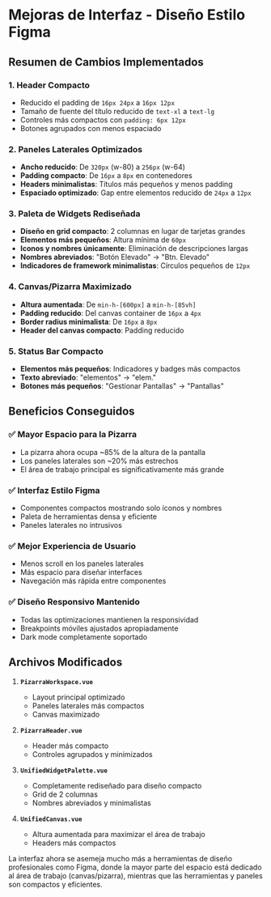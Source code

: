 # Mejoras de Interfaz - Diseño Estilo Figma

## Resumen de Cambios Implementados

### 1. **Header Compacto**
- Reducido el padding de `16px 24px` a `16px 12px`
- Tamaño de fuente del título reducido de `text-xl` a `text-lg`
- Controles más compactos con `padding: 6px 12px`
- Botones agrupados con menos espaciado

### 2. **Paneles Laterales Optimizados**
- **Ancho reducido**: De `320px` (w-80) a `256px` (w-64)
- **Padding compacto**: De `16px` a `8px` en contenedores
- **Headers minimalistas**: Títulos más pequeños y menos padding
- **Espaciado optimizado**: Gap entre elementos reducido de `24px` a `12px`

### 3. **Paleta de Widgets Rediseñada**
- **Diseño en grid compacto**: 2 columnas en lugar de tarjetas grandes
- **Elementos más pequeños**: Altura mínima de `60px`
- **Iconos y nombres únicamente**: Eliminación de descripciones largas
- **Nombres abreviados**: "Botón Elevado" → "Btn. Elevado"
- **Indicadores de framework minimalistas**: Círculos pequeños de `12px`

### 4. **Canvas/Pizarra Maximizado**
- **Altura aumentada**: De `min-h-[600px]` a `min-h-[85vh]`
- **Padding reducido**: Del canvas container de `16px` a `4px`
- **Border radius minimalista**: De `16px` a `8px`
- **Header del canvas compacto**: Padding reducido

### 5. **Status Bar Compacto**
- **Elementos más pequeños**: Indicadores y badges más compactos
- **Texto abreviado**: "elementos" → "elem."
- **Botones más pequeños**: "Gestionar Pantallas" → "Pantallas"

## Beneficios Conseguidos

### ✅ **Mayor Espacio para la Pizarra**
- La pizarra ahora ocupa ~85% de la altura de la pantalla
- Los paneles laterales son ~20% más estrechos
- El área de trabajo principal es significativamente más grande

### ✅ **Interfaz Estilo Figma**
- Componentes compactos mostrando solo íconos y nombres
- Paleta de herramientas densa y eficiente
- Paneles laterales no intrusivos

### ✅ **Mejor Experiencia de Usuario**
- Menos scroll en los paneles laterales
- Más espacio para diseñar interfaces
- Navegación más rápida entre componentes

### ✅ **Diseño Responsivo Mantenido**
- Todas las optimizaciones mantienen la responsividad
- Breakpoints móviles ajustados apropiadamente
- Dark mode completamente soportado

## Archivos Modificados

1. **`PizarraWorkspace.vue`**
   - Layout principal optimizado
   - Paneles laterales más compactos
   - Canvas maximizado

2. **`PizarraHeader.vue`**
   - Header más compacto
   - Controles agrupados y minimizados

3. **`UnifiedWidgetPalette.vue`**
   - Completamente rediseñado para diseño compacto
   - Grid de 2 columnas
   - Nombres abreviados y minimalistas

4. **`UnifiedCanvas.vue`**
   - Altura aumentada para maximizar el área de trabajo
   - Headers más compactos

La interfaz ahora se asemeja mucho más a herramientas de diseño profesionales como Figma, donde la mayor parte del espacio está dedicado al área de trabajo (canvas/pizarra), mientras que las herramientas y paneles son compactos y eficientes.
